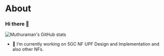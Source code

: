 # About

### Hi there 👋

<!--
**muthuramanataya/About** is a ✨ _special_ ✨ repository because its `AboutMe` (this file) appears on your GitHub profile.

Here are some ideas to get you started:

- 🔭 I’m currently working on ...
- 🌱 I’m currently learning ...
- 👯 I’m looking to collaborate on ...
- 🤔 I’m looking for help with ...
- 💬 Ask me about ...
- 📫 How to reach me: ...
- 😄 Pronouns: ...
- ⚡ Fun fact: ...
-->


![Muthuraman's GitHub stats](https://github-readme-stats.vercel.app/api?username=muthuramanataya&show_icons=true&theme=merko)

- 🔭 I’m currently working on 5GC NF UPF Design and Implementation and also other NFs.
